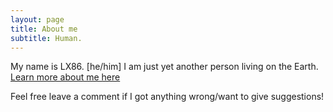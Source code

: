 ```yaml
---
layout: page
title: About me
subtitle: Human.
---
```


My name is LX86. \[he/him\] I am just yet another person living on the Earth.
[Learn more about me here](https://lx862.com)

Feel free leave a comment if I got anything wrong/want to give suggestions!